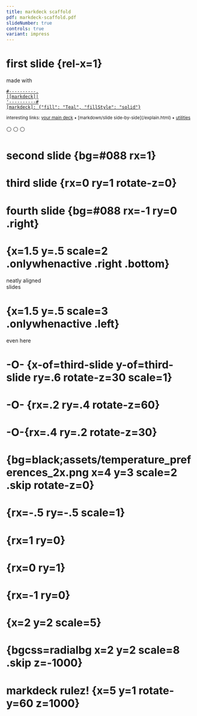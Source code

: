 ```yaml
---
title: markdeck scaffold
pdf: markdeck-scaffold.pdf
slideNumber: true
controls: true
variant: impress
---
```


# first slide {rel-x=1}

made with <a href="https://arnehilmann.github.io/markdeck/" target="_blank">
```render_a2s
#----------.
|[markdeck]|
'----------#
[markdeck]: {"fill": "Teal", "fillStyle": "solid"}
```
</a>


<small>
interesting links:
  <a href="/" target="_parent">your main deck</a>
• [markdown/slide side-by-side](/explain.html)
• <a href="//localhost:8081/" target="_blank">utilities</a>
</small>

⚪ ⚪ ⚪

# second slide {bg=#088 rx=1}

# third slide {rx=0 ry=1 rotate-z=0}

# fourth slide {bg=#088 rx=-1 ry=0 .right}

# {x=1.5 y=.5 scale=2 .onlywhenactive .right .bottom}

neatly aligned<br/>slides

# {x=1.5 y=.5 scale=3 .onlywhenactive .left}

even here

# -O- {x-of=third-slide y-of=third-slide ry=.6 rotate-z=30 scale=1}

# -O- {rx=.2 ry=.4 rotate-z=60}

# -O-{rx=.4 ry=.2 rotate-z=30}

# {bg=black;assets/temperature_preferences_2x.png x=4 y=3 scale=2 .skip rotate-z=0}

# {rx=-.5 ry=-.5 scale=1}

# {rx=1 ry=0}

# {rx=0 ry=1}

# {rx=-1 ry=0}

# {x=2 y=2 scale=5}

# {bgcss=radialbg x=2 y=2 scale=8 .skip z=-1000}

# markdeck rulez! {x=5 y=1 rotate-y=60 z=1000}
